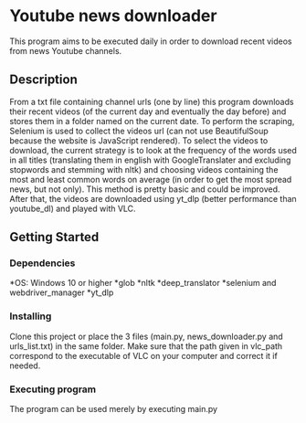 # Youtube news downloader

This program aims to be executed daily in order to download recent videos from news Youtube channels.

## Description

From a txt file containing channel urls (one by line) this program downloads their recent videos (of the current day and eventually the day before) and stores them in a folder named on the current date.
To perform the scraping, Selenium is used to collect the videos url (can not use BeautifulSoup because the website is JavaScript rendered).
To select the videos to download, the current strategy is to look at the frequency of the words used in all titles (translating them in english with GoogleTranslater and excluding stopwords and stemming with nltk) and choosing videos containing the most and least common words on average (in order to get the most spread news, but not only). This method is pretty basic and could be improved.
After that, the videos are downloaded using yt_dlp (better performance than youtube_dl) and played with VLC.

## Getting Started

### Dependencies

*OS: Windows 10 or higher
*glob
*nltk
*deep_translator
*selenium and webdriver_manager
*yt_dlp



### Installing

Clone this project or place the 3 files (main.py, news_downloader.py and urls_list.txt) in the same folder.
Make sure that the path given in vlc_path correspond to the executable of VLC on your computer and correct it if needed.


### Executing program

The program can be used merely by executing main.py
